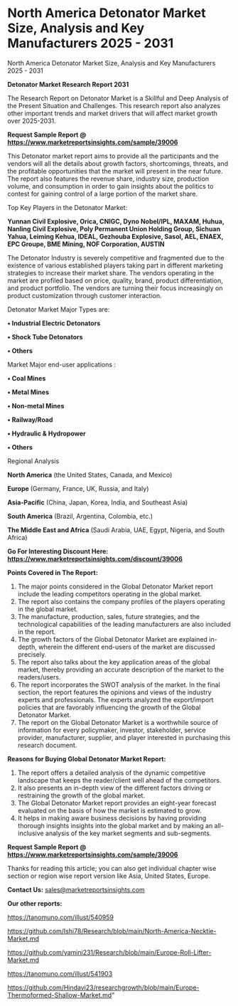 # North America Detonator Market Size, Analysis and Key Manufacturers 2025 - 2031
 North America Detonator Market Size, Analysis and Key Manufacturers 2025 - 2031

<strong>Detonator Market Research Report 2031</strong>

The Research Report on Detonator Market is a Skillful and Deep Analysis of the Present Situation and Challenges. This research report also analyzes other important trends and market drivers that will affect market growth over 2025-2031.

<strong>Request Sample Report @ <a href=https://www.marketreportsinsights.com/sample/39006>https://www.marketreportsinsights.com/sample/39006</a></strong>

This Detonator market report aims to provide all the participants and the vendors will all the details about growth factors, shortcomings, threats, and the profitable opportunities that the market will present in the near future. The report also features the revenue share, industry size, production volume, and consumption in order to gain insights about the politics to contest for gaining control of a large portion of the market share.

Top Key Players in the Detonator Market:

<strong>Yunnan Civil Explosive, Orica, CNIGC, Dyno Nobel/IPL, MAXAM, Huhua, Nanling Civil Explosive, Poly Permanent Union Holding Group, Sichuan Yahua, Leiming Kehua, IDEAL, Gezhouba Explosive, Sasol, AEL, ENAEX, EPC Groupe, BME Mining, NOF Corporation, AUSTIN</strong>

The Detonator Industry is severely competitive and fragmented due to the existence of various established players taking part in different marketing strategies to increase their market share. The vendors operating in the market are profiled based on price, quality, brand, product differentiation, and product portfolio. The vendors are turning their focus increasingly on product customization through customer interaction.

Detonator Market Major Types are:

<strong>•  Industrial Electric Detonators

•  Shock Tube Detonators

•  Others</strong>

Market Major end-user applications :

<strong>•  Coal Mines

•  Metal Mines

•  Non-metal Mines

•  Railway/Road

•  Hydraulic & Hydropower

•  Others</strong>

Regional Analysis

</u><strong><b>North America</b></strong> (the United States, Canada, and Mexico)

<strong><b>Europe </b></strong>(Germany, France, UK, Russia, and Italy)

<strong><b>Asia-Pacific</b></strong> (China, Japan, Korea, India, and Southeast Asia)

<strong><b>South America</b></strong> (Brazil, Argentina, Colombia, etc.)

<strong><b>The Middle East and Africa</b></strong> (Saudi Arabia, UAE, Egypt, Nigeria, and South Africa)

<strong>Go For Interesting Discount Here: <a href=https://www.marketreportsinsights.com/discount/39006>https://www.marketreportsinsights.com/discount/39006</a></strong>

<strong>Points Covered in The Report:</strong>
<ol>
  <li>The major points considered in the Global Detonator Market report include the leading competitors operating in the global market.</li>
  <li>The report also contains the company profiles of the players operating in the global market.</li>
  <li>The manufacture, production, sales, future strategies, and the technological capabilities of the leading manufacturers are also included in the report.</li>
  <li>The growth factors of the Global Detonator Market are explained in-depth, wherein the different end-users of the market are discussed precisely.</li>
  <li>The report also talks about the key application areas of the global market, thereby providing an accurate description of the market to the readers/users.</li>
  <li>The report incorporates the SWOT analysis of the market. In the final section, the report features the opinions and views of the industry experts and professionals. The experts analyzed the export/import policies that are favorably influencing the growth of the Global Detonator Market.</li>
  <li>The report on the Global Detonator Market is a worthwhile source of information for every policymaker, investor, stakeholder, service provider, manufacturer, supplier, and player interested in purchasing this research document.</li>
</ol>
<strong>Reasons for Buying Global Detonator Market Report:</strong>

<ol>
  <li>The report offers a detailed analysis of the dynamic competitive landscape that keeps the reader/client well ahead of the competitors.</li>
  <li>It also presents an in-depth view of the different factors driving or restraining the growth of the global market.</li>
  <li>The Global Detonator Market report provides an eight-year forecast evaluated on the basis of how the market is estimated to grow.</li>
  <li>It helps in making aware business decisions by having providing thorough insights insights into the global market and by making an all-inclusive analysis of the key market segments and sub-segments.</li>
</ol>
<strong>Request Sample Report @ <a href=https://www.marketreportsinsights.com/sample/39006>https://www.marketreportsinsights.com/sample/39006</a></strong>


Thanks for reading this article; you can also get individual chapter wise section or region wise report version like Asia, United States, Europe.

<strong>Contact Us:</strong>
sales@marketreportsinsights.com

<strong>Our other reports:</strong>

<a href=https://tanomuno.com/illust/540959>https://tanomuno.com/illust/540959</a>

<a href=https://github.com/Ishi78/Research/blob/main/North-America-Necktie-Market.md>https://github.com/Ishi78/Research/blob/main/North-America-Necktie-Market.md</a>

<a href=https://github.com/yamini231/Research/blob/main/Europe-Roll-Lifter-Market.md>https://github.com/yamini231/Research/blob/main/Europe-Roll-Lifter-Market.md</a>

<a href=https://tanomuno.com/illust/541903>https://tanomuno.com/illust/541903</a>

<a href=https://github.com/Hindavi23/researchgrowth/blob/main/Europe-Thermoformed-Shallow-Market.md>https://github.com/Hindavi23/researchgrowth/blob/main/Europe-Thermoformed-Shallow-Market.md</a>"
